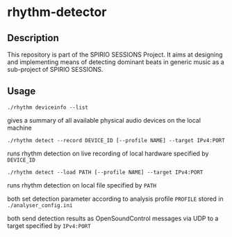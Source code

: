 # rhythm-detector

## Description

This repository is part of the SPIRIO SESSIONS Project. It aims at designing and implementing means of detecting dominant beats in generic music as a sub-project of SPIRIO SESSIONS.

## Usage

`./rhythm deviceinfo --list`

gives a summary of all available physical audio devices on the local machine

`./rhythm detect --record DEVICE_ID [--profile NAME] --target IPv4:PORT`

runs rhythm detection on live recording of local hardware specified by `DEVICE_ID`

`./rhythm detect --load PATH [--profile NAME] --target IPv4:PORT`

runs rhythm detection on local file specified by `PATH`

both set detection parameter according to analysis profile `PROFILE` stored in `./analyser_config.ini`

both send detection results as OpenSoundControl messages via UDP to a target specified by `IPv4:PORT`